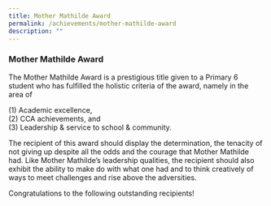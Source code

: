 ```yaml
---
title: Mother Mathilde Award
permalink: /achievements/mother-mathilde-award
description: ""
---
```

### Mother Mathilde Award

The Mother Mathilde Award is a prestigious title given to a Primary 6 student who has fulfilled the holistic criteria of the award, namely in the area of

(1) Academic excellence, 
<br>(2) CCA achievements, and 
<br> (3) Leadership & service to school & community. 

The recipient of this award should display the determination, the tenacity of not giving up despite all the odds and the courage that Mother Mathilde had. Like Mother Mathilde’s leadership qualities, the recipient should also exhibit the ability to make do with what one had and to think creatively of ways to meet challenges and rise above the adversities.

Congratulations to the following outstanding recipients!